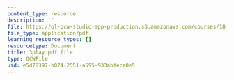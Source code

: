 ```yaml
---
content_type: resource
description: ''
file: https://ol-ocw-studio-app-production.s3.amazonaws.com/courses/18-01sc-single-variable-calculus-fall-2010/e5d78397b0742551a595933abfece0e5_tMVwXglUp60.pdf
file_type: application/pdf
learning_resource_types: []
resourcetype: Document
title: 3play pdf file
type: OCWFile
uid: e5d78397-b074-2551-a595-933abfece0e5
---
```

